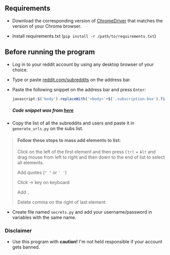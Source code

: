 ## Requirements

- Download the corresponding version of [ChromeDriver](https://chromedriver.chromium.org/downloads) that matches the
  version of your Chrome browser.


- Install requirements.txt (`pip install -r /path/to/requirements.txt`)

## Before running the program

- Log in to your reddit account by using any desktop browser of your choice.


- Type or paste [reddit.com/subreddits](reddit.com/subreddits) on the address bar.


- Paste the following snippet on the address bar and press `Enter`:
  ```javascript
  javascript:$('body').replaceWith('<body>'+$('.subscription-box').find('li').find('a.title').map((_, d) => $(d).text()).get().join("<br>")+'</body>');javascript.void()
  ``` 
  ##### Code snippet was from [here](https://timvisee.com/blog/list-export-your-subreddits/)

- Copy the list of all the subreddits and users and paste it in `generate_urls.py` on the subs list.

> #### Follow these steps to mass add elements to list:
>
> Click on the left of the first element and then press `Ctrl` + `Alt` and drag mouse from left to right and then down to the end of list to select all elements.
>
> Add quotes (`" "` or `' '`)
>
> Click &#8594; key on keyboard
>
> Add `,`
>
> Delete comma on the right of last element

- Create file named `secrets.py` and add your username/password in variables with the same name.

### Disclaimer

- Use this program with **caution!** I'm not held responsible if your account gets banned.
